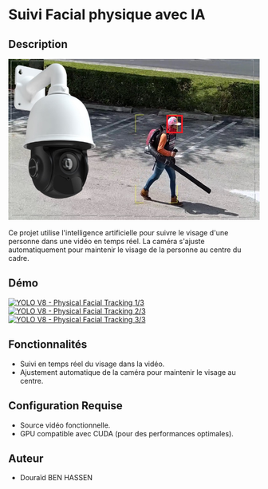 # Suivi Facial physique avec IA

## Description
![](description.png)

Ce projet utilise l'intelligence artificielle pour suivre le visage d'une personne dans une vidéo en temps réel. La caméra s'ajuste automatiquement pour maintenir le visage de la personne au centre du cadre.

## Démo
[![YOLO V8 - Physical Facial Tracking 1/3](https://img.youtube.com/vi/GzzD0jobywQ/maxresdefault.jpg)](https://youtube.com/shorts/GzzD0jobywQ)
[![YOLO V8 - Physical Facial Tracking 2/3](https://img.youtube.com/vi/BjdSNOj8f5c/maxresdefault.jpg)](https://youtube.com/shorts/BjdSNOj8f5c)
[![YOLO V8 - Physical Facial Tracking 3/3](https://img.youtube.com/vi/pZrolU5ez7I/maxresdefault.jpg)](https://youtube.com/shorts/pZrolU5ez7I)

## Fonctionnalités

- Suivi en temps réel du visage dans la vidéo.
- Ajustement automatique de la caméra pour maintenir le visage au centre.

## Configuration Requise

- Source vidéo fonctionnelle.
- GPU compatible avec CUDA (pour des performances optimales).

## Auteur
- Douraïd BEN HASSEN
